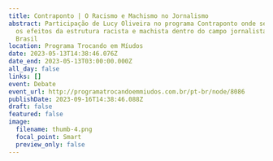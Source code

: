 ```yaml
---
title: Contraponto | O Racismo e Machismo no Jornalismo
abstract: Participação de Lucy Oliveira no programa Contraponto onde se discute
  os efeitos da estrutura racista e machista dentro do campo jornalista no
  Brasil
location: Programa Trocando em Míudos
date: 2023-05-13T14:38:46.076Z
date_end: 2023-05-13T03:00:00.000Z
all_day: false
links: []
event: Debate
event_url: http://programatrocandoemmiudos.com.br/pt-br/node/8086
publishDate: 2023-09-16T14:38:46.088Z
draft: false
featured: false
image:
  filename: thumb-4.png
  focal_point: Smart
  preview_only: false
---
```

